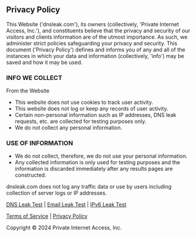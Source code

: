 Privacy Policy
--------------

This Website ('dnsleak.com'), its owners (collectively, 'Private Internet Access, Inc.'), and constituents believe that the privacy and security of our visitors and clients information are of the utmost importance. As such, we administer strict policies safeguarding your privacy and security. This document ('Privacy Policy') defines and informs you of any and all of the instances in which your data and information (collectively, 'info') may be saved and how it may be used.

### INFO WE COLLECT

From the Website

* This website does not use cookies to track user activity.
* This website does not log or keep any records of user activity.
* Certain non-personal information such as IP addresses, DNS leak requests, etc. are collected for testing purposes only.
* We do not collect any personal information.

### USE OF INFORMATION

* We do not collect, therefore, we do not use your personal information.
* Any collected information is only used for testing purposes and the information is discarded immediately after any results pages are constructed.

dnsleak.com does not log any traffic data or use by users including collection of server logs or IP addresses.

[DNS Leak Test](https://dnsleak.com/) | [Email Leak Test](http://emailipleak.com/) | [IPv6 Leak Test](http://ipv6leak.com/)

[Terms of Service](https://dnsleak.com/terms_of_service) | [Privacy Policy](https://dnsleak.com/privacy_policy)

Copyright © 2024 Private Internet Access, Inc.